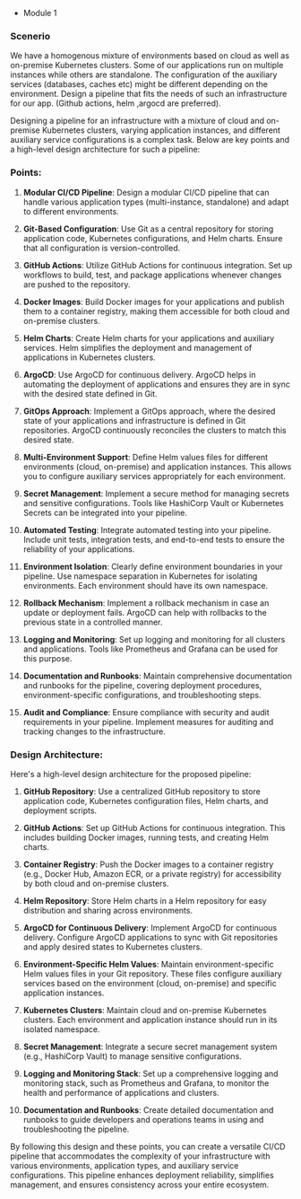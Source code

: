 * Module 1

### Scenerio 
We have a homogenous mixture of environments based on cloud as well as
on-premise Kubernetes clusters. Some of our applications run on multiple
instances while others are standalone. The configuration of the auxiliary
services (databases, caches etc) might be different depending on the
environment.
Design a pipeline that fits the needs of such an infrastructure for our app.
(Github actions, helm ,argocd are preferred).



Designing a pipeline for an infrastructure with a mixture of cloud and on-premise Kubernetes clusters, varying application instances, and different auxiliary service configurations is a complex task. Below are key points and a high-level design architecture for such a pipeline:

### Points:

1. **Modular CI/CD Pipeline**: Design a modular CI/CD pipeline that can handle various application types (multi-instance, standalone) and adapt to different environments.

2. **Git-Based Configuration**: Use Git as a central repository for storing application code, Kubernetes configurations, and Helm charts. Ensure that all configuration is version-controlled.

3. **GitHub Actions**: Utilize GitHub Actions for continuous integration. Set up workflows to build, test, and package applications whenever changes are pushed to the repository.

4. **Docker Images**: Build Docker images for your applications and publish them to a container registry, making them accessible for both cloud and on-premise clusters.

5. **Helm Charts**: Create Helm charts for your applications and auxiliary services. Helm simplifies the deployment and management of applications in Kubernetes clusters.

6. **ArgoCD**: Use ArgoCD for continuous delivery. ArgoCD helps in automating the deployment of applications and ensures they are in sync with the desired state defined in Git.

7. **GitOps Approach**: Implement a GitOps approach, where the desired state of your applications and infrastructure is defined in Git repositories. ArgoCD continuously reconciles the clusters to match this desired state.

8. **Multi-Environment Support**: Define Helm values files for different environments (cloud, on-premise) and application instances. This allows you to configure auxiliary services appropriately for each environment.

9. **Secret Management**: Implement a secure method for managing secrets and sensitive configurations. Tools like HashiCorp Vault or Kubernetes Secrets can be integrated into your pipeline.

10. **Automated Testing**: Integrate automated testing into your pipeline. Include unit tests, integration tests, and end-to-end tests to ensure the reliability of your applications.

11. **Environment Isolation**: Clearly define environment boundaries in your pipeline. Use namespace separation in Kubernetes for isolating environments. Each environment should have its own namespace.

12. **Rollback Mechanism**: Implement a rollback mechanism in case an update or deployment fails. ArgoCD can help with rollbacks to the previous state in a controlled manner.

13. **Logging and Monitoring**: Set up logging and monitoring for all clusters and applications. Tools like Prometheus and Grafana can be used for this purpose.

14. **Documentation and Runbooks**: Maintain comprehensive documentation and runbooks for the pipeline, covering deployment procedures, environment-specific configurations, and troubleshooting steps.

15. **Audit and Compliance**: Ensure compliance with security and audit requirements in your pipeline. Implement measures for auditing and tracking changes to the infrastructure.

### Design Architecture:

Here's a high-level design architecture for the proposed pipeline:

1. **GitHub Repository**: Use a centralized GitHub repository to store application code, Kubernetes configuration files, Helm charts, and deployment scripts.

2. **GitHub Actions**: Set up GitHub Actions for continuous integration. This includes building Docker images, running tests, and creating Helm charts.

3. **Container Registry**: Push the Docker images to a container registry (e.g., Docker Hub, Amazon ECR, or a private registry) for accessibility by both cloud and on-premise clusters.

4. **Helm Repository**: Store Helm charts in a Helm repository for easy distribution and sharing across environments.

5. **ArgoCD for Continuous Delivery**: Implement ArgoCD for continuous delivery. Configure ArgoCD applications to sync with Git repositories and apply desired states to Kubernetes clusters.

6. **Environment-Specific Helm Values**: Maintain environment-specific Helm values files in your Git repository. These files configure auxiliary services based on the environment (cloud, on-premise) and specific application instances.

7. **Kubernetes Clusters**: Maintain cloud and on-premise Kubernetes clusters. Each environment and application instance should run in its isolated namespace.

8. **Secret Management**: Integrate a secure secret management system (e.g., HashiCorp Vault) to manage sensitive configurations.

9. **Logging and Monitoring Stack**: Set up a comprehensive logging and monitoring stack, such as Prometheus and Grafana, to monitor the health and performance of applications and clusters.

10. **Documentation and Runbooks**: Create detailed documentation and runbooks to guide developers and operations teams in using and troubleshooting the pipeline.

By following this design and these points, you can create a versatile CI/CD pipeline that accommodates the complexity of your infrastructure with various environments, application types, and auxiliary service configurations. This pipeline enhances deployment reliability, simplifies management, and ensures consistency across your entire ecosystem.
